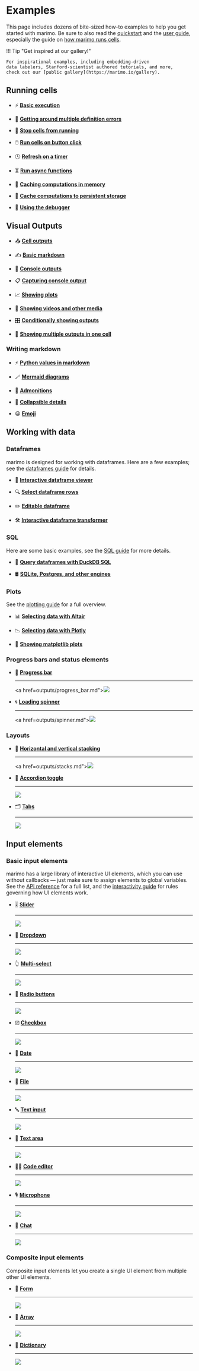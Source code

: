 # Examples

This page includes dozens of bite-sized how-to examples to help you get started
with marimo. Be sure to also read the [quickstart](../getting_started/index.md) and
the [user guide](../guides/index.md), especially the guide on [how marimo runs
cells](../guides/reactivity.md).

!!! Tip "Get inspired at our gallery!"

    For inspirational examples, including embedding-driven
    data labelers, Stanford-scientist authored tutorials, and more,
    check out our [public gallery](https://marimo.io/gallery).


## Running cells

<div class="grid cards" markdown>

-  ⚡️ [**Basic execution**](running_cells/basics.md)

-  🐞 [**Getting around multiple definition errors**](running_cells/multiple_definitions.md)

-  🛑 [**Stop cells from running**](running_cells/stop.md)

-  🖱️ [**Run cells on button click**](running_cells/run_button.md)

-  🕓 [**Refresh on a timer**](running_cells/refresh.md)

-  ⏳ [**Run async functions**](running_cells/async_await.md)

-  💾 [**Caching computations in memory**](running_cells/memory_cache.md)

-  💾 [**Cache computations to persistent storage**](running_cells/persistent_cache.md)

-  🐞 [**Using the debugger**](running_cells/debugging.md)

</div>

## Visual Outputs

<div class="grid cards" markdown>

-   📤 [**Cell outputs**](outputs/basic_output.md)

-   ✍️  [**Basic markdown**](outputs/basic_markdown.md)

-   💬 [**Console outputs**](outputs/console_outputs.md)

-   📋 [**Capturing console output**](outputs/capture_console_outputs.md)

-   📈 [**Showing plots**](outputs/plots.md)

-   🎥 [**Showing videos and other media**](../api/media/index.md)

-   🎛️ [**Conditionally showing outputs**](outputs/conditional_output.md)

-   🧩 [**Showing multiple outputs in one cell**](outputs/multiple_outputs.md)

</div>

### Writing markdown

<div class="grid cards" markdown>

-   ⚡️ [**Python values in markdown**](markdown/dynamic_markdown.md)

-   🪄 [**Mermaid diagrams**](markdown/mermaid.md)

-   🚨 [**Admonitions**](markdown/admonitions.md)

-   📂 [**Collapsible details**](markdown/details.md)

-   😀 [**Emoji**](markdown/emoji.md)

</div>

## Working with data

### Dataframes

marimo is designed for working with dataframes. Here are a few examples; see
the [dataframes guide](../guides/working_with_data/dataframes.md) for details.

<div class="grid cards" markdown>

-   🧮 [**Interactive dataframe viewer**](outputs/dataframes.md)

-   🔍 [**Select dataframe rows**](../api/inputs/table.md)

-   ✏️  [**Editable dataframe**](../api/inputs/data_editor.md)

-   🛠️ [**Interactive dataframe transformer**](../api/inputs/dataframe.md)

</div>

### SQL

Here are some basic examples, see the [SQL
guide](../guides/working_with_data/sql.md) for more details.

<div class="grid cards" markdown>

-   🦆 [**Query dataframes with DuckDB SQL**](../guides/working_with_data/sql.md#example)

-   🛢️ [**SQLite, Postgres, and other engines**](../guides/working_with_data/sql.md#connecting-to-a-custom-database)

</div>

### Plots

See the [plotting guide](../guides/working_with_data/plotting.md) for a full
overview.

<div class="grid cards" markdown>

-   📊 [**Selecting data with Altair**](../api/plotting.md#reactive-charts-with-altair)

-   📉 [**Selecting data with Plotly**](../api/plotting.md#reactive-plots-with-plotly)

-   🔭 [**Showing matplotlib plots**](outputs/plots.md)

</div>

### Progress bars and status elements

<div class="grid cards examples-grid" markdown>

-   📶 [**Progress bar**](outputs/progress_bar.md)

    ---

    <a href=outputs/progress_bar.md"><img src="/_static/example-thumbs/progress_bar.png" /></a>

-   🌀 [**Loading spinner**](outputs/spinner.md)

    ---

    <a href=outputs/spinner.md"><img src="/_static/example-thumbs/spinner.png" /></a>

</div>


### Layouts

<div class="grid cards examples-grid" markdown>

-   📐 [**Horizontal and vertical stacking**](outputs/stacks.md)

    ---

    <a href=outputs/stacks.md"><img src="/_static/example-thumbs/stacks.png" /></a>

-   📁 [**Accordion toggle**](../api/layouts/accordion.md)

    ---

    <a href="../api/layouts/accordion.md"><img src="/_static/example-thumbs/accordion.png" /></a>

-   🗂️ [**Tabs**](../api/inputs/tabs.md)

    ---

    <a href="../api/inputs/tabs.md"><img src="/_static/example-thumbs/tabs.png" /></a>

</div>

## Input elements

### Basic input elements

marimo has a large library of interactive UI elements, which you can use
without callbacks — just make sure to assign elements to global variables. See
the [API reference](../api/inputs/index.md) for a full list, and the [interactivity
guide](../guides/interactivity.md) for rules governing how UI elements work.

<div class="grid cards examples-grid" markdown>

-   🎚️ [**Slider**](../api/inputs/slider.md)

    ---

    <a href="../api/inputs/slider.md"><img src="/_static/example-thumbs/slider.png" /></a>

-   🧾 [**Dropdown**](../api/inputs/dropdown.md)

    ---

    <a href="../api/inputs/dropdown.md"><img src="/_static/example-thumbs/dropdown.png" /></a>

-   👆 [**Multi-select**](../api/inputs/multiselect.md)

    ---

    <a href="../api/inputs/multiselect.md"><img src="/_static/example-thumbs/multiselect.png" /></a>

-   🔘 [**Radio buttons**](../api/inputs/radio.md)

    ---

    <a href="../api/inputs/radio.md"><img src="/_static/example-thumbs/radio.png" /></a>

-   ☑️ [**Checkbox**](../api/inputs/checkbox.md)

    ---

    <a href="../api/inputs/checkbox.md"><img src="/_static/example-thumbs/checkbox.png" /></a>

-   📅 [**Date**](../api/inputs/dates.md)

    ---

    <a href="../api/inputs/date.md"><img src="/_static/example-thumbs/date.png" /></a>

-   📁 [**File**](../api/inputs/file.md)

    ---

    <a href="../api/inputs/file.md"><img src="/_static/example-thumbs/file_upload.png" /></a>

-   🔤 [**Text input**](../api/inputs/text.md)

    ---

    <a href="../api/inputs/text.md"><img src="/_static/example-thumbs/text.png" /></a>

-   📝 [**Text area**](../api/inputs/text_area.md)

    ---

    <a href="../api/inputs/text_area.md"><img src="/_static/example-thumbs/text_area.png" /></a>

-   🧑‍💻 [**Code editor**](../api/inputs/code_editor.md)

    ---

    <a href="../api/inputs/code_editor.md"><img src="/_static/example-thumbs/code_editor.png" /></a>

-   🎙️ [**Microphone**](../api/inputs/microphone.md)

    ---

    <a href="../api/inputs/microphone.md"><img src="/_static/example-thumbs/microphone.png" /></a>

-   💬 [**Chat**](../api/inputs/chat.md)

    ---

    <a href="../api/inputs/chat.md"><img src="/_static/example-thumbs/chat.png" /></a>

</div>

### Composite input elements

Composite input elements let you create a single UI element from multiple
other UI elements.

<div class="grid cards examples-grid" markdown>

-   🧾 [**Form**](../api/inputs/form.md)

    ---

    <a href="../api/inputs/form.md"><img src="/_static/example-thumbs/form.png" /></a>

-   🎒 [**Array**](../api/inputs/array.md)

    ---

    <a href="../api/inputs/array.md"><img src="/_static/example-thumbs/array.png" /></a>

-   📖 [**Dictionary**](../api/inputs/dictionary.md)

    ---

    <a href="../api/inputs/dictionary.md"><img src="/_static/example-thumbs/dictionary.png" /></a>

</div>
